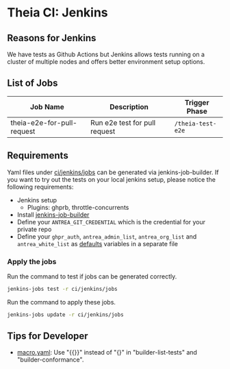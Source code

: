 # Theia CI: Jenkins

## Reasons for Jenkins

We have tests as Github Actions but Jenkins allows tests running on a cluster of
multiple nodes and offers better environment setup options.

## List of Jobs

| Job Name | Description                                    | Trigger Phase   |
|----------|------------------------------------------------|-----------------|
|  theia-e2e-for-pull-request | Run e2e test for pull request                  | `/theia-test-e2e` |

## Requirements

Yaml files under [ci/jenkins/jobs](/ci/jenkins/jobs) can be generated via
jenkins-job-builder. If you want to try out the tests on your local jenkins
setup, please notice the following requirements:

* Jenkins setup
  * Plugins: ghprb, throttle-concurrents
* Install
  [jenkins-job-builder](https://docs.openstack.org/infra/jenkins-job-builder/index.html)
* Define your `ANTREA_GIT_CREDENTIAL` which is the credential for your private
  repo
* Define your `ghpr_auth`, `antrea_admin_list`, `antrea_org_list` and
  `antrea_white_list` as
  [defaults](https://docs.openstack.org/infra/jenkins-job-builder/definition.html#defaults)
  variables in a separate file

### Apply the jobs

Run the command to test if jobs can be generated correctly.  

```bash
jenkins-jobs test -r ci/jenkins/jobs
```

Run the command to apply these jobs.  

```bash
jenkins-jobs update -r ci/jenkins/jobs
```

## Tips for Developer

* [macro.yaml](/ci/jenkins/jobs/macros.yaml): Use "{{}}" instead of "{}" in "builder-list-tests" and "builder-conformance".
